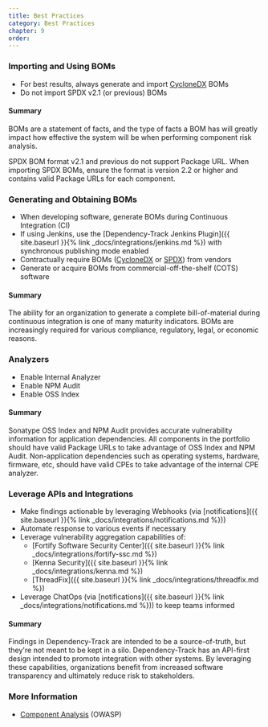 ```yaml
---
title: Best Practices
category: Best Practices
chapter: 9
order: 
---
```


### Importing and Using BOMs
* For best results, always generate and import [CycloneDX](https://cyclonedx.org) BOMs
* Do not import SPDX v2.1 (or previous) BOMs

#### Summary
BOMs are a statement of facts, and the type of facts a BOM has will greatly impact
how effective the system will be when performing component risk analysis.

SPDX BOM format v2.1 and previous do not support Package URL. When importing SPDX BOMs, 
ensure the format is version 2.2 or higher and contains valid Package URLs for each component.

### Generating and Obtaining BOMs
* When developing software, generate BOMs during Continuous Integration (CI)
* If using Jenkins, use the [Dependency-Track Jenkins Plugin]({{ site.baseurl }}{% link _docs/integrations/jenkins.md %}) with synchronous publishing mode enabled
* Contractually require BOMs ([CycloneDX](https://cyclonedx.org) or [SPDX](https://spdx.org)) from vendors
* Generate or acquire BOMs from commercial-off-the-shelf (COTS) software

#### Summary
The ability for an organization to generate a complete bill-of-material during continuous 
integration is one of many maturity indicators. BOMs are increasingly required for various
compliance, regulatory, legal, or economic reasons.

### Analyzers
* Enable Internal Analyzer
* Enable NPM Audit
* Enable OSS Index

#### Summary
Sonatype OSS Index and NPM Audit provides accurate vulnerability information for application dependencies.
All components in the portfolio should have valid Package URLs to take advantage of OSS Index and NPM Audit.
Non-application dependencies such as operating systems, hardware, firmware, etc, should have valid CPEs to
take advantage of the internal CPE analyzer.

### Leverage APIs and Integrations
* Make findings actionable by leveraging Webhooks (via [notifications]({{ site.baseurl }}{% link _docs/integrations/notifications.md %}))
* Automate response to various events if necessary
* Leverage vulnerability aggregation capabilities of:
    * [Fortify Software Security Center]({{ site.baseurl }}{% link _docs/integrations/fortify-ssc.md %})
    * [Kenna Security]({{ site.baseurl }}{% link _docs/integrations/kenna.md %})
    * [ThreadFix]({{ site.baseurl }}{% link _docs/integrations/threadfix.md %})
* Leverage ChatOps (via [notifications]({{ site.baseurl }}{% link _docs/integrations/notifications.md %})) to keep teams informed

#### Summary
Findings in Dependency-Track are intended to be a source-of-truth, but they're not meant to be kept
in a silo. Dependency-Track has an API-first design intended to promote integration with other systems.
By leveraging these capabilities, organizations benefit from increased software transparency and ultimately 
reduce risk to stakeholders.

### More Information
* [Component Analysis](https://www.owasp.org/index.php/Component_Analysis) (OWASP)
